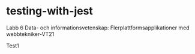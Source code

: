 # testing-with-jest

Labb 6 Data- och informationsvetenskap: Flerplattformsapplikationer med webbtekniker-VT21


Test1
